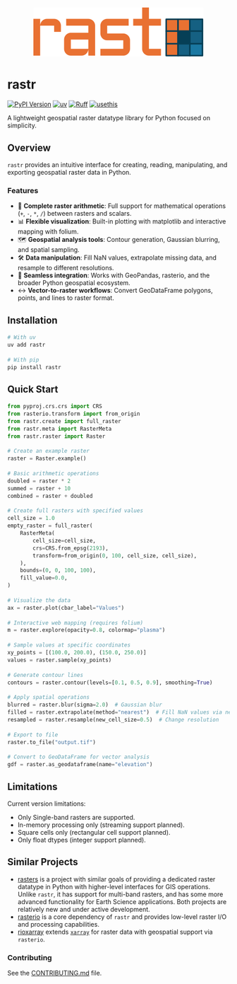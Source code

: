 <h1 align="center">
  <img src="https://raw.githubusercontent.com/tonkintaylor/rastr/refs/heads/develop/docs/logo.svg"><br>
</h1>

# rastr

[![PyPI Version](https://img.shields.io/pypi/v/rastr.svg)](<https://pypi.python.org/pypi/rastr>)
[![uv](https://img.shields.io/endpoint?url=https://raw.githubusercontent.com/astral-sh/uv/main/assets/badge/v0.json)](https://github.com/astral-sh/uv)
[![Ruff](https://img.shields.io/endpoint?url=https://raw.githubusercontent.com/astral-sh/ruff/main/assets/badge/v2.json)](https://github.com/astral-sh/ruff)
[![usethis](https://img.shields.io/endpoint?url=https://raw.githubusercontent.com/usethis-python/usethis-python/main/assets/badge/v1.json)](https://github.com/usethis-python/usethis-python)

A lightweight geospatial raster datatype library for Python focused on simplicity.

## Overview

`rastr` provides an intuitive interface for creating, reading, manipulating, and exporting geospatial raster data in Python.

### Features

- 🧮 **Complete raster arithmetic**: Full support for mathematical operations (`+`, `-`, `*`, `/`) between rasters and scalars.
- 📊 **Flexible visualization**: Built-in plotting with matplotlib and interactive mapping with folium.
- 🗺️ **Geospatial analysis tools**: Contour generation, Gaussian blurring, and spatial sampling.
- 🛠️ **Data manipulation**: Fill NaN values, extrapolate missing data, and resample to different resolutions.
- 🔗 **Seamless integration**: Works with GeoPandas, rasterio, and the broader Python geospatial ecosystem.
- ↔️ **Vector-to-raster workflows**: Convert GeoDataFrame polygons, points, and lines to raster format.

## Installation

```bash
# With uv
uv add rastr

# With pip
pip install rastr
```

## Quick Start

```python
from pyproj.crs.crs import CRS
from rasterio.transform import from_origin
from rastr.create import full_raster
from rastr.meta import RasterMeta
from rastr.raster import Raster

# Create an example raster
raster = Raster.example()

# Basic arithmetic operations
doubled = raster * 2
summed = raster + 10
combined = raster + doubled

# Create full rasters with specified values
cell_size = 1.0
empty_raster = full_raster(
    RasterMeta(
        cell_size=cell_size,
        crs=CRS.from_epsg(2193),
        transform=from_origin(0, 100, cell_size, cell_size),
    ),
    bounds=(0, 0, 100, 100),
    fill_value=0.0,
)

# Visualize the data
ax = raster.plot(cbar_label="Values")

# Interactive web mapping (requires folium)
m = raster.explore(opacity=0.8, colormap="plasma")

# Sample values at specific coordinates
xy_points = [(100.0, 200.0), (150.0, 250.0)]
values = raster.sample(xy_points)

# Generate contour lines
contours = raster.contour(levels=[0.1, 0.5, 0.9], smoothing=True)

# Apply spatial operations
blurred = raster.blur(sigma=2.0)  # Gaussian blur
filled = raster.extrapolate(method="nearest")  # Fill NaN values via nearest-neighbours
resampled = raster.resample(new_cell_size=0.5)  # Change resolution

# Export to file
raster.to_file("output.tif")

# Convert to GeoDataFrame for vector analysis
gdf = raster.as_geodataframe(name="elevation")
```

## Limitations

Current version limitations:

- Only Single-band rasters are supported.
- In-memory processing only (streaming support planned).
- Square cells only (rectangular cell support planned).
- Only float dtypes (integer support planned).

## Similar Projects

- [rasters](https://github.com/python-rasters/rasters) is a project with similar goals of providing a dedicated raster datatype in Python with higher-level interfaces for GIS operations. Unlike `rastr`, it has support for multi-band rasters, and has some more advanced functionality for Earth Science applications. Both projects are relatively new and under active development.
- [rasterio](https://rasterio.readthedocs.io/) is a core dependency of `rastr` and provides low-level raster I/O and processing capabilities.
- [rioxarray](https://corteva.github.io/rioxarray/stable/getting_started/getting_started.html) extends [`xarray`](https://docs.xarray.dev/en/stable/index.html) for raster data with geospatial support via `rasterio`.

### Contributing

See the
[CONTRIBUTING.md](https://github.com/usethis-python/usethis-python/blob/main/CONTRIBUTING.md)
file.
